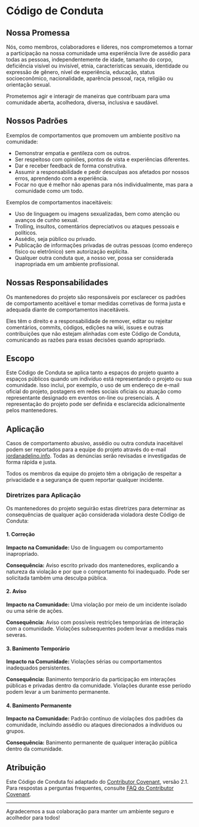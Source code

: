 # Código de Conduta

## Nossa Promessa

Nós, como membros, colaboradores e líderes, nos comprometemos a tornar a participação na nossa comunidade uma experiência livre de assédio para todas as pessoas, independentemente de idade, tamanho do corpo, deficiência visível ou invisível, etnia, características sexuais, identidade ou expressão de gênero, nível de experiência, educação, status socioeconômico, nacionalidade, aparência pessoal, raça, religião ou orientação sexual.

Prometemos agir e interagir de maneiras que contribuam para uma comunidade aberta, acolhedora, diversa, inclusiva e saudável.

## Nossos Padrões

Exemplos de comportamentos que promovem um ambiente positivo na comunidade:

- Demonstrar empatia e gentileza com os outros.
- Ser respeitoso com opiniões, pontos de vista e experiências diferentes.
- Dar e receber feedback de forma construtiva.
- Assumir a responsabilidade e pedir desculpas aos afetados por nossos erros, aprendendo com a experiência.
- Focar no que é melhor não apenas para nós individualmente, mas para a comunidade como um todo.

Exemplos de comportamentos inaceitáveis:

- Uso de linguagem ou imagens sexualizadas, bem como atenção ou avanços de cunho sexual.
- Trolling, insultos, comentários depreciativos ou ataques pessoais e políticos.
- Assédio, seja público ou privado.
- Publicação de informações privadas de outras pessoas (como endereço físico ou eletrônico) sem autorização explícita.
- Qualquer outra conduta que, a nosso ver, possa ser considerada inapropriada em um ambiente profissional.

## Nossas Responsabilidades

Os mantenedores do projeto são responsáveis por esclarecer os padrões de comportamento aceitável e tomar medidas corretivas de forma justa e adequada diante de comportamentos inaceitáveis.

Eles têm o direito e a responsabilidade de remover, editar ou rejeitar comentários, commits, códigos, edições na wiki, issues e outras contribuições que não estejam alinhadas com este Código de Conduta, comunicando as razões para essas decisões quando apropriado.

## Escopo

Este Código de Conduta se aplica tanto a espaços do projeto quanto a espaços públicos quando um indivíduo está representando o projeto ou sua comunidade. Isso inclui, por exemplo, o uso de um endereço de e-mail oficial do projeto, postagens em redes sociais oficiais ou atuação como representante designado em eventos on-line ou presenciais. A representação do projeto pode ser definida e esclarecida adicionalmente pelos mantenedores.

## Aplicação

Casos de comportamento abusivo, assédio ou outra conduta inaceitável podem ser reportados para a equipe do projeto através do e-mail [jordanadelino.info](mailto:jordanadelino.info@gmail.com). Todas as denúncias serão revisadas e investigadas de forma rápida e justa.

Todos os membros da equipe do projeto têm a obrigação de respeitar a privacidade e a segurança de quem reportar qualquer incidente.

### Diretrizes para Aplicação

Os mantenedores do projeto seguirão estas diretrizes para determinar as consequências de qualquer ação considerada violadora deste Código de Conduta:

#### 1. Correção

**Impacto na Comunidade:** Uso de linguagem ou comportamento inapropriado.

**Consequência:** Aviso escrito privado dos mantenedores, explicando a natureza da violação e por que o comportamento foi inadequado. Pode ser solicitada também uma desculpa pública.

#### 2. Aviso

**Impacto na Comunidade:** Uma violação por meio de um incidente isolado ou uma série de ações.

**Consequência:** Aviso com possíveis restrições temporárias de interação com a comunidade. Violações subsequentes podem levar a medidas mais severas.

#### 3. Banimento Temporário

**Impacto na Comunidade:** Violações sérias ou comportamentos inadequados persistentes.

**Consequência:** Banimento temporário da participação em interações públicas e privadas dentro da comunidade. Violações durante esse período podem levar a um banimento permanente.

#### 4. Banimento Permanente

**Impacto na Comunidade:** Padrão contínuo de violações dos padrões da comunidade, incluindo assédio ou ataques direcionados a indivíduos ou grupos.

**Consequência:** Banimento permanente de qualquer interação pública dentro da comunidade.

## Atribuição

Este Código de Conduta foi adaptado do [Contributor Covenant](https://www.contributor-covenant.org/version/2/1/code_of_conduct.html), versão 2.1. Para respostas a perguntas frequentes, consulte [FAQ do Contributor Covenant](https://www.contributor-covenant.org/faq).

---

Agradecemos a sua colaboração para manter um ambiente seguro e acolhedor para todos!
